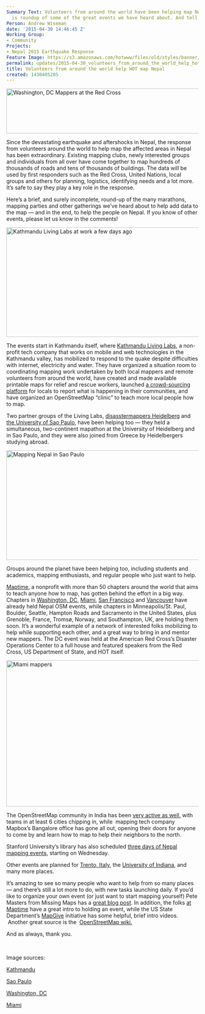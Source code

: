 ```yaml
---
Summary Text: Volunteers from around the world have been helping map Nepal -- here
  is roundup of some of the great events we have heard about. And tell us your own!
Person: Andrew Wiseman
date: '2015-04-30 14:46:45 Z'
Working Group:
- Community
Projects:
- Nepal 2015 Earthquake Response
Feature Image: https://s3.amazonaws.com/hotwww/files/old/styles/banner/public/kathmandu.jpg
permalink: updates/2015-04-30_volunteers_from_around_the_world_help_hot_map_nepal
title: Volunteers from around the world help HOT map Nepal
created: 1430405205
---
```

<p><img title="Volunteer mappers at the American Red Cross, Washington, DC" src="https://s3.amazonaws.com/hotwww/files/old/dcmapper.jpg" alt="Washington, DC Mappers at the Red Cross" style="width:509px;height:118px"></p><p>Since the devastating earthquake and aftershocks in Nepal, the response from volunteers around the world to help map the affected areas in Nepal has been extraordinary. Existing mapping clubs, newly interested groups and individuals from all over have come together to map hundreds of thousands of roads and tens of thousands of buildings. The data will be used by first responders such as the Red Cross, United Nations, local groups and others for planning, logistics, identifying needs and a lot more. It’s safe to say they play a key role in the response.</p><p>Here’s a brief, and surely incomplete, round-up of the many marathons, mapping parties and other gatherings we’ve heard about to help add data to the map — and in the end, to help the people on Nepal. If you know of other events, please let us know in the comments!</p><p><img class="image-large" title="Kathmandu Living Labs at work a few days ago" src="https://s3.amazonaws.com/hotwww/files/old/styles/large/public/kathmandu.jpg?itok=Vo4SMt3O" alt="Kathmandu Living Labs at work a few days ago" style="width:510px;height:287px"></p><p>The events start in Kathmandu itself, where <a href="http://kathmandulivinglabs.org/blog/nepal-earthquake-report-from-openstreetmap-situation-room/">Kathmandu Living Labs</a>, a non-profit tech company that works on mobile and web technologies in the Kathmandu valley, has mobilized to respond to the quake despite difficulties with internet, electricity and water. They have organized a situation room to coordinating mapping work undertaken by both local mappers and remote volunteers from around the world, have created and made available printable maps for relief and rescue workers, launched <a href="http://www.kathmandulivinglabs.org/earthquake/">a crowd-sourcing platform</a>&nbsp;for locals to report what is happening in their communities, and have organized an OpenStreetMap “clinic” to teach more local people how to map.</p><p>Two partner groups of the Living Labs, <a href="https://disastermappers.wordpress.com/2015/04/28/mapping-volunteers-donate-time-to-help-disaster-response-following-the-nepal-earthquake/">disasstermappers Heidelberg</a>&nbsp;and <a href="http://www.agora.icmc.usp.br/site/?p=917">the University of Sao Paulo</a>, have been helping too — they held a simultaneous, two-continent mapathon at the University of Heidelberg and in Sao Paulo, and they were also joined from Greece by Heidelbergers studying abroad.</p><p><img class="image-large" src="https://s3.amazonaws.com/hotwww/files/old/styles/large/public/saopaulo.jpg?itok=QZsrHuBH" alt="Mapping Nepal in Sao Paulo" style="width:510px;height:287px"></p><p>Groups around the planet have been helping too, including students and academics, mapping enthusiasts, and regular people who just want to help.</p><p><a href="http://maptime.io">Maptime</a>, a nonprofit with more than 50 chapters around the world that aims to teach anyone how to map, has gotten behind the effort in a big way. Chapters in <a href="http://www.meetup.com/Maptime-DC/events/220505118/">Washington, DC</a>, <a href="https://twitter.com/CodeForMiami/status/592848817256554496">Miami</a>, <a href="http://www.meetup.com/Maptime-SF/events/222143342/?eventId=222143342&amp;action=detail">San Francisco</a> and <a href="http://maptime.io/vancouver/2015/04/28/april-recap/">Vancouver</a>&nbsp;have already held Nepal OSM events, while chapters in Minneapolis/St. Paul, Boulder, Seattle, Hampton Roads and Sacramento in the United States, plus Grenoble, France, Tromsø, Norway, and Southampton, UK, are holding them soon. It’s a wonderful example of a network of interested folks mobilizing to help while supporting each other, and a great way to bring in and mentor new mappers. The DC event was held at the American Red Cross’s Disaster Operations Center to a full house and featured speakers from the Red Cross, US Department of State, and HOT itself.</p><p><img class="image-large" src="https://s3.amazonaws.com/hotwww/files/old/styles/large/public/miami.jpg?itok=mS64UDiM" alt="Miami mappers" style="width:510px;height:383px"></p><p>The OpenStreetMap community in India has been <a href="http://hot.openstreetmap.org/updates/2015-04-28_openstreetmap_community_india_rallies_in_aid_of_their_neighbor_nepal_report_3">very active as well,</a>&nbsp;with teams in at least 6 cities chipping in, while &nbsp;mapping tech company Mapbox’s Bangalore office has gone all out, opening their doors for anyone to come by and learn how to map to help their neighbors to the north.</p><p>Stanford University’s library has also scheduled <a href="http://stanfordgeospatialcenter.github.io/Map4Nepal_Resources/">three days of Nepal mapping events</a>, starting on Wednesday.&nbsp;</p><p>Other events are planned for <a href="https://www.eventbrite.it/e/biglietti-mappiamo-per-il-nepal-16769037643?utm_campaign=new_event_email&amp;utm_medium=email&amp;utm_source=eb_email&amp;utm_term=viewmyevent_button">Trento, Italy</a>, the <a href="http://news.indiana.edu/releases/iu/2015/04/nepal-earthquake-forum.shtml">University of Indiana</a>, and many more places.</p><p>It’s amazing to see so many people who want to help from so many places — and there’s still a lot more to do, with new tasks launching daily. If you’d like to organize your own event (or just want to start mapping yourself) Pete Masters from Missing Maps has a <a href="http://hot.openstreetmap.org/updates/2015-04-30_helping_to_map_nepal_getting_started">great blog post</a>. In addition, the folks <a href="http://maptime.io">at Maptime</a> have a great intro to holding an event, while the US State Department’s <a href="http://mapgive.state.gov">MapGive</a> initiative has some helpful, brief intro videos. &nbsp;Another great source is the &nbsp;<a href="http://wiki.openstreetmap.org/wiki/2015_Nepal_earthquake">OpenStreetMap wiki.</a></p><p>And as always, thank you.</p><p>&nbsp;</p><p>Image sources:</p><p><a href="http://kathmandulivinglabs.org/blog/nepal-earthquake-report-from-openstreetmap-situation-room/">Kathmandu</a></p><p><a href="http://www.agora.icmc.usp.br/site/?p=917">Sao Paulo</a></p><p><a href="https://twitter.com/sidewalkballet/status/593548290001604608/photo/1">Washington, DC</a></p><p><a href="https://twitter.com/CodeForMiami/status/592848817256554496">Miami</a></p>
